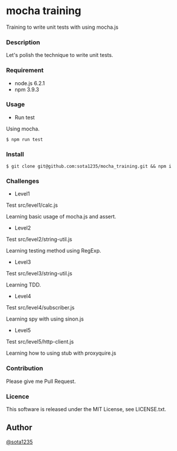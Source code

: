 mocha training
====

Training to write unit tests with using mocha.js

### Description

Let's polish the technique to write unit tests.

### Requirement

- node.js 6.2.1
- npm 3.9.3

### Usage

- Run test

Using mocha.

```shell
$ npm run test
```

### Install

```shell
$ git clone git@github.com:sota1235/mocha_training.git && npm i
```

### Challenges

- Level1

Test src/level1/calc.js

Learning basic usage of mocha.js and assert.

- Level2

Test src/level2/string-util.js

Learning testing method using RegExp.

- Level3

Test src/level3/string-util.js

Learning TDD.

- Level4

Test src/level4/subscriber.js

Learning spy with using sinon.js

- Level5

Test src/level5/http-client.js

Learning how to using stub with proxyquire.js

### Contribution

Please give me Pull Request.

### Licence

This software is released under the MIT License, see LICENSE.txt.

## Author

[@sota1235](https://github.com/sota1235)
